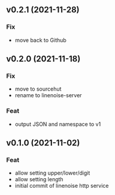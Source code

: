 ## v0.2.1 (2021-11-28)

### Fix

- move back to Github

## v0.2.0 (2021-11-18)

### Fix

- move to sourcehut
- rename to linenoise-server

### Feat

- output JSON and namespace to v1

## v0.1.0 (2021-11-02)

### Feat

- allow setting upper/lower/digit
- allow setting length
- initial commit of linenoise http service
